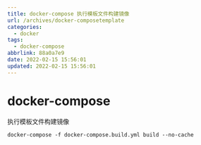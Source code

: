 ```yaml
---
title: docker-compose 执行模板文件构建镜像
url: /archives/docker-composetemplate
categories:
  - docker
tags:
  - docker-compose
abbrlink: 88a0a7e9
date: 2022-02-15 15:56:01
updated: 2022-02-15 15:56:01
---
```


# docker-compose

执行模板文件构建镜像

```docker
docker-compose -f docker-compose.build.yml build --no-cache
```

